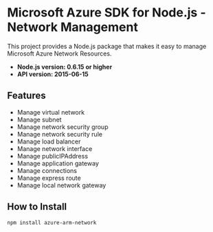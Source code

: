 # Microsoft Azure SDK for Node.js - Network Management

This project provides a Node.js package that makes it easy to manage Microsoft Azure Network Resources.
- **Node.js version: 0.6.15 or higher**
- **API version: 2015-06-15**

## Features

- Manage virtual network
- Manage subnet
- Manage network security group
- Manage network security rule
- Manage load balancer
- Manage network interface
- Manage publicIPAddress
- Manage application gateway
- Manage connections
- Manage express route
- Manage local network gateway


## How to Install

```bash
npm install azure-arm-network
```